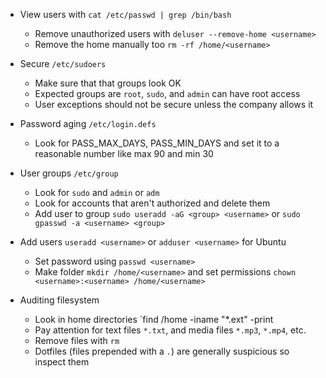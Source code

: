 - View users with `cat /etc/passwd | grep /bin/bash`
    - Remove unauthorized users with `deluser --remove-home <username>`
    - Remove the home manually too `rm -rf /home/<username>`
 
- Secure `/etc/sudoers`
    - Make sure that that groups look OK
    - Expected groups are `root`, `sudo`, and `admin` can have root access
    - User exceptions should not be secure unless the company allows it
 
- Password aging `/etc/login.defs` 
    - Look for PASS_MAX_DAYS, PASS_MIN_DAYS and set it to a reasonable number like max 90 and min 30

- User groups `/etc/group`
    - Look for `sudo` and `admin` or `adm`
    - Look for accounts that aren't authorized and delete them
    - Add user to group `sudo useradd -aG <group> <username>` or `sudo gpasswd -a <username> <group>`
 
- Add users `useradd <username>` or `adduser <username>` for Ubuntu
    - Set password using `passwd <username>`
    - Make folder `mkdir /home/<username>` and set permissions `chown <username>:<username> /home/<username>`

- Auditing filesystem
    - Look in home directories `find /home -iname "*.ext" -print
    - Pay attention for text files `*.txt`, and media files `*.mp3`, `*.mp4`, etc.
    - Remove files with `rm`
    - Dotfiles (files prepended with a `.`) are generally suspicious so inspect them
